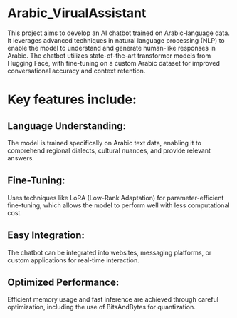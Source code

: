 # Arabic_VirualAssistant

This project aims to develop an AI chatbot trained on Arabic-language data. It leverages advanced techniques in natural language processing (NLP) to enable the model to understand and generate human-like responses in Arabic. The chatbot utilizes state-of-the-art transformer models from Hugging Face, with fine-tuning on a custom Arabic dataset for improved conversational accuracy and context retention.

# Key features include:

## Language Understanding:
The model is trained specifically on Arabic text data, enabling it to comprehend regional dialects, cultural nuances, and provide relevant answers.
## Fine-Tuning: 
Uses techniques like LoRA (Low-Rank Adaptation) for parameter-efficient fine-tuning, which allows the model to perform well with less computational cost.
## Easy Integration: 
The chatbot can be integrated into websites, messaging platforms, or custom applications for real-time interaction.
## Optimized Performance: 
Efficient memory usage and fast inference are achieved through careful optimization, including the use of BitsAndBytes for quantization.
